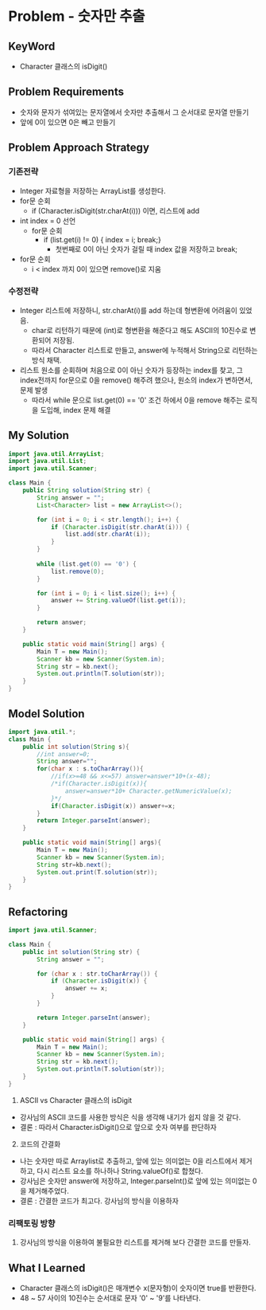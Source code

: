 # Problem - 숫자만 추출

## KeyWord

- Character 클래스의 isDigit()

## Problem Requirements

- 숫자와 문자가 섞여있는 문자열에서 숫자만 추출해서 그 순서대로 문자열 만들기
- 앞에 0이 있으면 0은 빼고 만들기

## Problem Approach Strategy
### 기존전략
- Integer 자료형을 저장하는 ArrayList를 생성한다.
- for문 순회
  - if (Character.isDigit(str.charAt(i))) 이면, 리스트에 add
- int index = 0 선언
  - for문 순회
    - if (list.get(i) != 0) { index = i; break;} 
      - 첫번째로 0이 아닌 숫자가 걸릴 때 index 값을 저장하고 break;
- for문 순회
  - i < index 까지 0이 있으면 remove()로 지움

### 수정전략
- Integer 리스트에 저장하니, str.charAt(i)를 add 하는데 형변환에 어려움이 있었음.
  - char로 리턴하기 때문에 (int)로 형변환을 해준다고 해도 ASCII의 10진수로 변환되어 저장됨.
  - 따라서 Character 리스트로 만들고, answer에 누적해서 String으로 리턴하는 방식 채택.
- 리스트 원소를 순회하며 처음으로 0이 아닌 숫자가 등장하는 index를 찾고, 그 index전까지 for문으로 0을 remove() 해주려 했으나, 원소의 index가 변하면서, 문제 발생
  - 따라서 while 문으로 list.get(0) == '0' 조건 하에서 0을 remove 해주는 로직을 도입해, index 문제 해결 

## My Solution

```java
import java.util.ArrayList;
import java.util.List;
import java.util.Scanner;

class Main {
    public String solution(String str) {
        String answer = "";
        List<Character> list = new ArrayList<>();

        for (int i = 0; i < str.length(); i++) {
            if (Character.isDigit(str.charAt(i))) {
                list.add(str.charAt(i));
            }
        }
        
        while (list.get(0) == '0') {
            list.remove(0);
        }

        for (int i = 0; i < list.size(); i++) {
            answer += String.valueOf(list.get(i));
        }

        return answer;
    }

    public static void main(String[] args) {
        Main T = new Main();
        Scanner kb = new Scanner(System.in);
        String str = kb.next();
        System.out.println(T.solution(str));
    }
}
```

## Model Solution

```java
import java.util.*;
class Main {	
	public int solution(String s){
		//int answer=0;
		String answer="";
		for(char x : s.toCharArray()){
			//if(x>=48 && x<=57) answer=answer*10+(x-48);
			/*if(Character.isDigit(x)){
				answer=answer*10+ Character.getNumericValue(x);
			}*/
			if(Character.isDigit(x)) answer+=x;
		}
		return Integer.parseInt(answer);
	}

	public static void main(String[] args){
		Main T = new Main();
		Scanner kb = new Scanner(System.in);
		String str=kb.next();
		System.out.print(T.solution(str));
	}
}
```

## Refactoring

```java
import java.util.Scanner;

class Main {
    public int solution(String str) {
        String answer = "";

        for (char x : str.toCharArray()) {
            if (Character.isDigit(x)) {
                answer += x;
            }
        }

        return Integer.parseInt(answer);
    }

    public static void main(String[] args) {
        Main T = new Main();
        Scanner kb = new Scanner(System.in);
        String str = kb.next();
        System.out.println(T.solution(str));
    }
}

```
1. ASCII vs Character 클래스의 isDigit
- 강사님의 ASCII 코드를 사용한 방식은 식을 생각해 내기가 쉽지 않을 것 같다. 
- 결론 : 따라서 Character.isDigit()으로 앞으로 숫자 여부를 판단하자

2. 코드의 간결화
- 나는 숫자만 따로 Arraylist로 추출하고, 앞에 있는 의미없는 0을 리스트에서 제거하고, 다시 리스트 요소를 하나하나 String.valueOf()로 합쳤다. 
- 강사님은 숫자만 answer에 저장하고, Integer.parseInt()로 앞에 있는 의미없는 0을 제거해주었다.
- 결론 : 간결한 코드가 최고다. 강사님의 방식을 이용하자

### 리팩토링 방향
1. 강사님의 방식을 이용하여 불필요한 리스트를 제거해 보다 간결한 코드를 만들자.

## What I Learned
- Character 클래스의 isDigit()은 매개변수 x(문자형)이 숫자이면 true를 반환한다.
- 48 ~ 57 사이의 10진수는 순서대로 문자 '0' ~ '9'를 나타낸다.